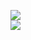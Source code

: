 [![](https://img.shields.io/badge/Made%20With-Github%20Spray-lightgrey.svg?style=for-the-badge&logo=github)](https://github.com/Annihil/github-spray#21903)  
[![](https://i.imgur.com/2DrTn0Z.gif)](https://github.com/Annihil/github-spray)